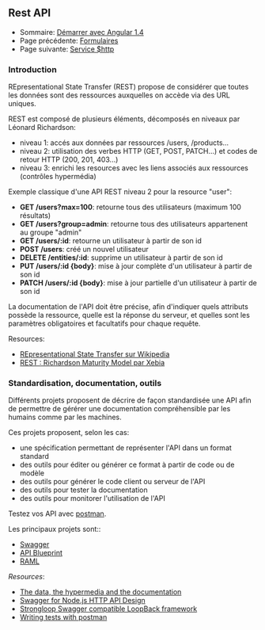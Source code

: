 ## Rest API

* Sommaire: [Démarrer avec Angular 1.4](01.00.angular-bases.documentation-fr.md)
* Page précédente: [Formulaires](01.10.forms-fr.md)
* Page suivante: [Service $http](01.12.data.http-fr.md)

### Introduction

REpresentational State Transfer (REST) propose de considérer que toutes les données sont des ressources auxquelles on accède via des URL uniques.

REST est composé de plusieurs éléments, décomposés en niveaux par Léonard Richardson:
* niveau 1: accés aux données par ressources /users, /products...
* niveau 2: utilisation des verbes HTTP (GET, POST, PATCH...) et codes de retour HTTP (200, 201, 403...)
* niveau 3: enrichi les resources avec les liens associés aux ressources (contrôles hypermédia)

Exemple classique d'une API REST niveau 2 pour la resource "user":

* **GET /users?max=100**: retourne tous des utilisateurs (maximum 100 résultats)
* **GET /users?group=admin**: retourne tous des utilisateurs appartenent au groupe "admin"
* **GET /users/:id**: retourne un utilisateur à partir de son id 
* **POST /users**: créé un nouvel utilisateur
* **DELETE /entities/:id**: supprime un utilisateur à partir de son id 
* **PUT /users/:id {body}**: mise à jour complète d'un utilisateur à partir de son id
* **PATCH /users/:id {body}**: mise à jour partielle d'un utilisateur à partir de son id

La documentation de l'API doit être précise, afin d'indiquer quels attributs possède la ressource, quelle est la réponse du serveur, et quelles sont les paramètres obligatoires et facultatifs pour chaque requête.

Resources: 
* [REpresentational State Transfer sur Wikipedia](https://fr.wikipedia.org/wiki/Representational_State_Transfer)
* [REST : Richardson Maturity Model par Xebia](http://blog.xebia.fr/2010/06/25/rest-richardson-maturity-model/)

### Standardisation, documentation, outils

Différents projets proposent de décrire de façon standardisée une API afin de permettre de gérérer une documentation compréhensible par les humains comme par les machines.

Ces projets proposent, selon les cas:
* une spécification permettant de représenter l'API dans un format standard
* des outils pour éditer ou générer ce format à partir de code ou de modèle
* des outils pour générer le code client ou serveur de l'API
* des outils pour tester la documentation
* des outils pour monitorer l'utilisation de l'API

Testez vos API avec [postman](https://www.getpostman.com/).

Les principaux projets sont::
* [Swagger](https://github.com/swagger-api)
* [API Blueprint](https://github.com/apiaryio/api-blueprint)
* [RAML](https://github.com/raml-org/raml-spec)

*Resources*: 
* [The data, the hypermedia and the documentation](http://apihandyman.io/the-data-the-hypermedia-and-the-documentation/)
* [Swagger for Node.js HTTP API Design](https://blog.risingstack.com/swagger-nodejs/)
* [Strongloop Swagger compatible LoopBack framework](https://strongloop.com/get-started/)
* [Writing tests with postman](https://www.getpostman.com/docs/jetpacks_writing_tests)

